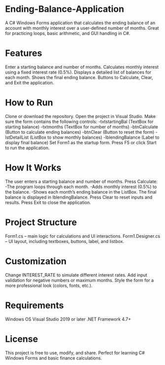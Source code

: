 # Ending-Balance-Application
A C# Windows Forms application that calculates the ending balance of an account with monthly interest over a user-defined number of months. Great for practicing loops, basic arithmetic, and GUI handling in C#.

# Features
Enter a starting balance and number of months.
Calculates monthly interest using a fixed interest rate (0.5%).
Displays a detailed list of balances for each month.
Shows the final ending balance.
Buttons to Calculate, Clear, and Exit the application.

# How to Run
Clone or download the repository.
Open the project in Visual Studio.
Make sure the form contains the following controls:
-txtstartingBal (TextBox for starting balance)
-txtmonths (TextBox for number of months)
-btnCalculate (Button to calculate ending balances)
-btnClear (Button to reset the form)
-lstDetailList (ListBox to show monthly balances)
-lblendingBalance (Label to display final balance)
Set Form1 as the startup form.
Press F5 or click Start to run the application.

# How It Works
The user enters a starting balance and number of months.
Press Calculate:
-The program loops through each month.
-Adds monthly interest (0.5%) to the balance.
-Shows each month’s ending balance in the ListBox.
The final balance is displayed in lblendingBalance.
Press Clear to reset inputs and results.
Press Exit to close the application.

# Project Structure
Form1.cs – main logic for calculations and UI interactions.
Form1.Designer.cs – UI layout, including textboxes, buttons, label, and listbox.

# Customization
Change INTEREST_RATE to simulate different interest rates.
Add input validation for negative numbers or maximum months.
Style the form for a more professional look (colors, fonts, etc.).

# Requirements
Windows OS
Visual Studio 2019 or later
.NET Framework 4.7+

# License
This project is free to use, modify, and share. Perfect for learning C# Windows Forms and basic finance calculations.
